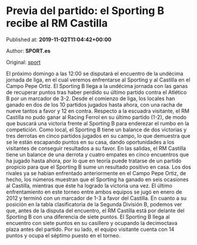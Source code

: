 
# Previa del partido: el Sporting B recibe al RM Castilla

Published at: **2019-11-02T11:04:42+00:00**

Author: **SPORT.es**

Original: [sport](https://www.sport.es/es/noticias/segunda-division-b/previa-del-partido-el-sporting-b-recibe-al-rm-castilla-7711264)

El próximo domingo a las 12:00 se disputará el encuentro de la undécima jornada de liga, en el cual veremos enfrentarse al Sporting y al Castilla en el Campo Pepe Ortiz.
El Sporting B llega a la undécima jornada con las ganas de recuperar puntos tras haber perdido su último partido contra el Atlético B por un marcador de 3-2. Desde el comienzo de liga, los locales han ganado en dos de los 10 partidos jugados hasta ahora, con una racha de nueve tantos a favor y 12 en contra.
Respecto a la escuadra visitante, el RM Castilla no pudo ganar al Racing Ferrol en su último partido (1-2), de modo que buscará una victoria frente al Sporting B para enderezar el rumbo en la competición.
Como local, el Sporting B tiene un balance de dos victorias y tres derrotas en cinco partidos jugados en su campo, lo que demuestra que se le están escapando puntos en su casa, dando oportunidades a los visitantes de conseguir resultados a su favor. En las salidas, el RM Castilla tiene un balance de una derrota y cuatro empates en cinco encuentros que ha jugado hasta ahora, por lo que en teoría puede tratarse de un partido propicio para que el Sporting B sume un resultado positivo en casa.
Los dos rivales ya se habían enfrentado anteriormente en el Campo Pepe Ortiz, de hecho, los números muestran que el Sporting ha ganado en seis ocasiones al Castilla, mientras que éste ha logrado la victoria una vez. El último enfrentamiento en este torneo entre ambos equipos se jugó en enero de 2012 y terminó con un marcador de 1-3 a favor del Castilla.
En cuanto a su posición en la tabla clasificatoria de la Segunda División B, podemos ver que, antes de la disputa del encuentro, el RM Castilla está por delante del Sporting B con una diferencia de siete puntos. El Sporting B llega al encuentro con siete puntos en su casillero y ocupando la decimoctava plaza antes del partido. Por su lado, el equipo visitante cuenta con 14 puntos y ocupa el séptimo puesto en el torneo.
